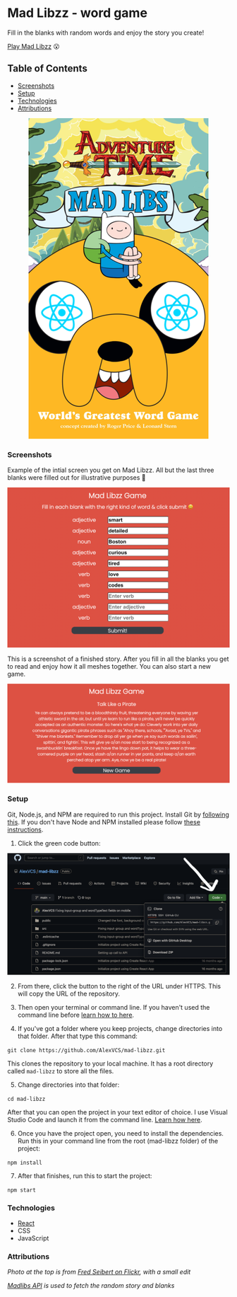 # Mad Libzz - word game

Fill in the blanks with random words and enjoy the story you create!

[Play Mad Libzz](https://madlibzz.netlify.app/) 😮

## Table of Contents
* [Screenshots](#screenshots)
* [Setup](#setup)
* [Technologies](#technologies)
* [Attributions](#attributions)

<p align="center">
    <img alt="Mad Libs concept art with React logos added to the eyes" src="images/madlibz.png">
</p>

### Screenshots

Example of the intial screen you get on Mad Libzz. All but the last three blanks were filled out for illustrative purposes 🙂

<p align="center">
    <img alt="Mad Libzz game screenshot with blanks almost all filled in" src="images/madlibzscreenshot.png">
</p>

This is a screenshot of a finished story. After you fill in all the blanks you get to read and enjoy how it all meshes together. You can also start a new game.

<p align="center">
    <img alt="Mad Libzz game screenshot showing a completed story" src="images/madlibzscreenshot2.png">
</p>

### Setup

Git, Node.js, and NPM are required to run this project. Install Git by [following this](https://git-scm.com/book/en/v2/Getting-Started-Installing-Git). If you don't have Node and NPM installed please follow [these instructions](https://docs.npmjs.com/downloading-and-installing-node-js-and-npm).

1. Click the green code button:

<img alt="Screenshot showing the green code button on GitHub" src="images/greenCodeButton.png">

2. From there, click the button to the right of the URL under HTTPS. This will copy the URL of the repository.

3. Then open your terminal or command line. If you haven't used the command line before [learn how to here](https://www.theodinproject.com/lessons/foundations-command-line-basics).

4. If you've got a folder where you keep projects, change directories into that folder. After that type this command:

```git clone https://github.com/AlexVCS/mad-libzz.git```

This clones the repository to your local machine. It has a root directory called `mad-libzz` to store all the files.

5. Change directories into that folder:

```cd mad-libzz```

After that you can open the project in your text editor of choice. I use Visual Studio Code and launch it from the command line. [Learn how here](https://code.visualstudio.com/docs/setup/mac).

6. Once you have the project open, you need to install the dependencies. Run this in your command line from the root (mad-libzz folder) of the project:

```npm install```

7. After that finishes, run this to start the project:

```npm start```

### Technologies

* [React](https://reactjs.org/docs/getting-started.html)
* CSS
* JavaScript

### Attributions

*Photo at the top is from [Fred Seibert on Flickr](https://flickr.com/photos/84568447@N00/), with a small edit*

*[Madlibs API](https://madlibz.herokuapp.com/api) is used to fetch the random story and blanks*
